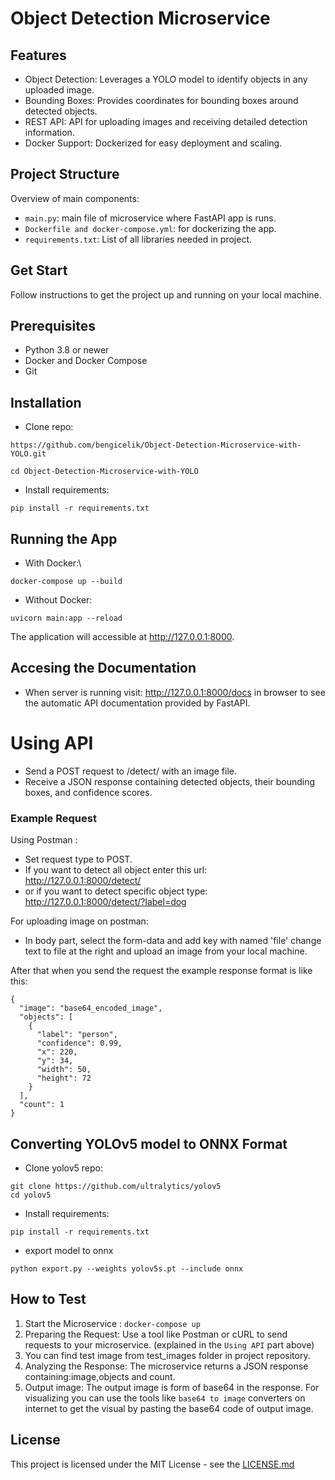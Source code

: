 # Object Detection Microservice

## Features
* Object Detection: Leverages a YOLO model to identify objects in any uploaded image.
* Bounding Boxes: Provides coordinates for bounding boxes around detected objects.
* REST API: API for uploading images and receiving detailed detection information.
* Docker Support: Dockerized for easy deployment and scaling.
  
## Project Structure
Overview of main components:
* `main.py`: main file of microservice where FastAPI app is runs.
* `Dockerfile and docker-compose.yml`: for dockerizing the app.
* `requirements.txt`: List of all libraries needed in project.
  
## Get Start
Follow instructions to get the project up and running on your local machine.

## Prerequisites
* Python 3.8 or newer
* Docker and Docker Compose 
* Git

## Installation
* Clone repo: 
```
https://github.com/bengicelik/Object-Detection-Microservice-with-YOLO.git

cd Object-Detection-Microservice-with-YOLO
```
* Install requirements:
```
pip install -r requirements.txt
```

## Running the App
 * With Docker:\
```
docker-compose up --build
```

* Without Docker:
```
uvicorn main:app --reload
```

The application will accessible at http://127.0.0.1:8000.
## Accesing the Documentation
* When server is running visit: http://127.0.0.1:8000/docs in browser to see the automatic API documentation provided by FastAPI.

# Using API
- Send a POST request to /detect/ with an image file.
- Receive a JSON response containing detected objects, their bounding boxes, and confidence scores.
### Example Request
Using Postman :
* Set request type to POST.
* If you want to detect all object enter this url:\
http://127.0.0.1:8000/detect/
* or if you want to detect specific object type:\
http://127.0.0.1:8000/detect/?label=dog

For uploading image on postman:
* In body part, select the form-data and add key with named 'file' change text to file at the right and upload an image from your local machine.

After that when you send the request the example response format is like this: 
```
{
  "image": "base64_encoded_image",
  "objects": [
    {
      "label": "person",
      "confidence": 0.99,
      "x": 220,
      "y": 34,
      "width": 50,
      "height": 72
    }
  ],
  "count": 1
}
```
## Converting YOLOv5 model to ONNX Format
* Clone yolov5 repo:
```
git clone https://github.com/ultralytics/yolov5
cd yolov5
```
* Install requirements:
```
pip install -r requirements.txt
``` 
* export model to onnx
```
python export.py --weights yolov5s.pt --include onnx
```
## How to Test
1. Start the Microservice : `docker-compose up`
2. Preparing the Request: Use a tool like Postman or cURL to send requests to your microservice. (explained in the `Using API` part above)
3. You can find test image from test_images folder in project repository.
4. Analyzing the Response: The microservice returns a JSON response containing:image,objects and count.
5. Output image: The output image is form of base64 in the response. For visualizing you can use the tools like `base64 to image` converters on internet to get the visual by pasting the base64 code of output image.


## License
This project is licensed under the MIT License - see the [LICENSE.md](https://github.com/bengicelik/Object-Detection-Microservice-with-YOLO/blob/develop/LICENCES.md)

